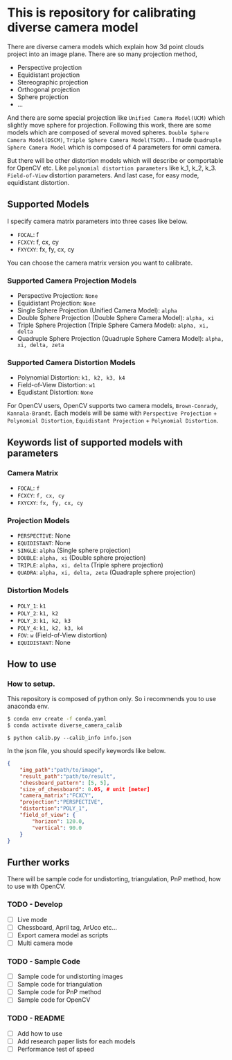 # This is repository for calibrating diverse camera model


There are diverse camera models which explain how 3d point clouds project into an image plane.
There are so many projection method,

- Perspective projection
- Equidistant projection
- Stereographic projection
- Orthogonal projection
- Sphere projection
- ...

And there are some special projection like `Unified Camera Model(UCM)` which slightly move sphere for projection.
Following this work, there are some models which are composed of several moved spheres. 
`Double Sphere Camera Model(DSCM)`, `Triple Sphere Camera Model(TSCM)`... 
I made `Quadruple Sphere Camera Model` which is composed of 4 parameters for omni camera.

But there will be other distortion models which will describe or comportable for OpenCV etc.
Like ```polynomial distortion parameters``` like k_1, k_2, k_3. ```Field-of-View``` distortion parameters. 
And last case, for easy mode, equidistant distortion. 

## Supported Models

I specify camera matrix parameters into three cases like below.

- `FOCAL`: f
- `FCXCY`: f, cx, cy
- `FXYCXY`: fx, fy, cx, cy

You can choose the camera matrix version you want to calibrate.

### Supported Camera Projection Models

- Perspective Projection: `None`
- Equidistant Projection: `None`
- Single Sphere Projection (Unified Camera Model): `alpha`
- Double Sphere Projection (Double Sphere Camera Model): `alpha, xi`
- Triple Sphere Projection (Triple Sphere Camera Model): `alpha, xi, delta`
- Quadruple Sphere Projection (Quadruple Sphere Camera Model): `alpha, xi, delta, zeta`

### Supported Camera Distortion Models

- Polynomial Distortion: `k1, k2, k3, k4`
- Field-of-View Distortion: `w1`
- Equdistant Distortion: `None`

For OpenCV users, OpenCV supports two camera models, `Brown-Conrady`, `Kannala-Brandt`.
Each models will be same with `Perspective Projection` + `Polynomial Distortion`, `Equidistant Projection` + `Polynomial Distortion`.


## Keywords list of supported models with parameters

### Camera Matrix

- `FOCAL`: `f`
- `FCXCY`: `f, cx, cy`
- `FXYCXY`: `fx, fy, cx, cy`

### Projection Models

- `PERSPECTIVE`: None 
- `EQUIDISTANT`: None
- `SINGLE`: `alpha` (Single sphere projection)
- `DOUBLE`: `alpha, xi` (Double sphere projection)
- `TRIPLE`: `alpha, xi, delta` (Triple sphere projection)
- `QUADRA`: `alpha, xi, delta, zeta` (Quadraple sphere projection)

### Distortion Models

- `POLY_1`: `k1`
- `POLY_2`: `k1, k2`
- `POLY_3`: `k1, k2, k3`
- `POLY_4`: `k1, k2, k3, k4`
- `FOV`: `w` (Field-of-View distortion)
- `EQUIDISTANT`: None

## How to use

### How to setup.

This repository is composed of python only. 
So i recommends you to use anaconda env.

```bash
$ conda env create -f conda.yaml
$ conda activate diverse_camera_calib
```

```
$ python calib.py --calib_info info.json
```

In the json file, you should specify keywords like below.

```json
{
    "img_path":"path/to/image",
    "result_path":"path/to/result",
    "chessboard_pattern": [5, 5],
    "size_of_chessboard": 0.05, # unit [meter]
    "camera_matrix":"FCXCY",
    "projection":"PERSPECTIVE",
    "distortion":"POLY_1",
    "field_of_view": {
        "horizon": 120.0,
        "vertical": 90.0
    }
}
```

## Further works

There will be sample code for undistorting, triangulation, PnP method, how to use with OpenCV.

### TODO - Develop

- [ ] Live mode
- [ ] Chessboard, April tag, ArUco etc...
- [ ] Export camera model as scripts
- [ ] Multi camera mode

### TODO - Sample Code

- [ ] Sample code for undistorting images
- [ ] Sample code for triangulation
- [ ] Sample code for PnP method
- [ ] Sample code for OpenCV

### TODO - README

- [ ] Add how to use
- [ ] Add research paper lists for each models
- [ ] Performance test of speed
